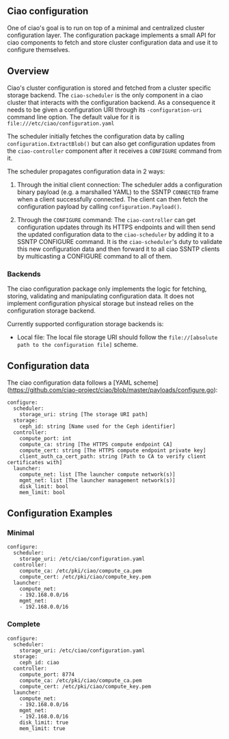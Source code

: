 ## Ciao configuration

One of ciao's goal is to run on top of a minimal and centralized cluster configuration layer.
The configuration package implements a small API for ciao components to fetch and store
cluster configuration data and use it to configure themselves.

## Overview

Ciao's cluster configuration is stored and fetched from a cluster specific storage backend.
The `ciao-scheduler` is the only component in a ciao cluster that interacts with the configuration
backend. As a consequence it needs to be given a configuration URI through its
`-configuration-uri` command line option. The default value for it is `file:///etc/ciao/configuration.yaml`

The scheduler initially fetches the configuration data by calling `configuration.ExtractBlob()` but
can also get configuration updates from the `ciao-controller` component after it receives a `CONFIGURE`
command from it.

The scheduler propagates configuration data in 2 ways:

1. Through the initial client connection: The scheduler adds a configuration binary payload
(e.g. a marshalled YAML) to the SSNTP `CONNECTED` frame when a client successfully connected.
The client can then fetch the configuration payload by calling `configuration.Payload()`.

2. Through the `CONFIGURE` command: The `ciao-controller` can get configuration updates through
its HTTPS endpoints and will then send the updated configuration data to the `ciao-scheduler`
by adding it to a SSNTP CONFIGURE command.
It is the `ciao-scheduler`'s duty to validate this new configuration data and then forward it
to all ciao SSNTP clients by multicasting a CONFIGURE command to all of them.

### Backends

The ciao configuration package only implements the logic for fetching, storing, validating
and manipulating configuration data. It does not implement configuration physical storage but
instead relies on the configuration storage backend.

Currently supported configuration storage backends is:

* Local file: The local file storage URI should follow the `file://[absolute path to the configuration file]` scheme.

## Configuration data

The ciao configuration data follows a [YAML scheme] (https://github.com/ciao-project/ciao/blob/master/payloads/configure.go):

```
configure:
  scheduler:
    storage_uri: string [The storage URI path]
  storage:
    ceph_id: string [Name used for the Ceph identifier]
  controller:
    compute_port: int
    compute_ca: string [The HTTPS compute endpoint CA]
    compute_cert: string [The HTTPS compute endpoint private key]
    client_auth_ca_cert_path: string [Path to CA to verify client certificates with]
  launcher:
    compute_net: list [The launcher compute network(s)]
    mgmt_net: list [The launcher management network(s)]
    disk_limit: bool
    mem_limit: bool
```

## Configuration Examples

### Minimal

```
configure:
  scheduler:
    storage_uri: /etc/ciao/configuration.yaml
  controller:
    compute_ca: /etc/pki/ciao/compute_ca.pem
    compute_cert: /etc/pki/ciao/compute_key.pem
  launcher:
    compute_net:
    - 192.168.0.0/16
    mgmt_net:
    - 192.168.0.0/16
```

### Complete

```
configure:
  scheduler:
    storage_uri: /etc/ciao/configuration.yaml
  storage:
    ceph_id: ciao
  controller:
    compute_port: 8774
    compute_ca: /etc/pki/ciao/compute_ca.pem
    compute_cert: /etc/pki/ciao/compute_key.pem
  launcher:
    compute_net:
    - 192.168.0.0/16
    mgmt_net:
    - 192.168.0.0/16
    disk_limit: true
    mem_limit: true
```
